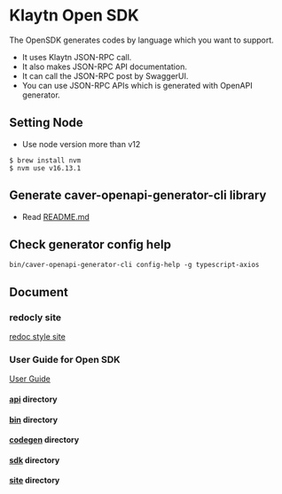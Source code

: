 # Klaytn Open SDK

The OpenSDK generates codes by language which you want to support.
- It uses Klaytn JSON-RPC call.
- It also makes JSON-RPC API documentation.
- It can call the JSON-RPC post by SwaggerUI.
- You can use JSON-RPC APIs which is generated with OpenAPI generator.

## Setting Node 
- Use node version more than v12
```shell
$ brew install nvm
$ nvm use v16.13.1
```

## Generate caver-openapi-generator-cli library
- Read [README.md](./codegen/README.md)


## Check generator config help 
```shell
bin/caver-openapi-generator-cli config-help -g typescript-axios
```

## Document
### redocly site
[redoc style site](https://github.com/klaytn/OpenSDK)

### User Guide for Open SDK
[User Guide](UserGuide.md)

#### [api](api/README.md) directory

#### [bin](bin/README.md) directory

#### [codegen](codegen/README.md) directory

#### [sdk](sdk/README.md) directory

#### [site](site/README.md) directory

